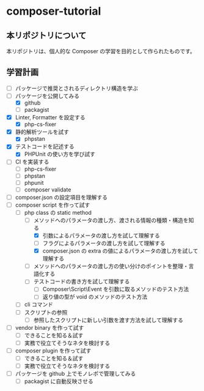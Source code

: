 # composer-tutorial

## 本リポジトリについて

本リポジトリは、個人的な Composer の学習を目的として作られたものです。

## 学習計画

- [ ] パッケージで推奨とされるディレクトリ構造を学ぶ
- [ ] パッケージを公開してみる
  - [x] github
  - [ ] packagist
- [x] Linter, Formatter を設定する
  - [x] php-cs-fixer
- [x] 静的解析ツールを試す
  - [x] phpstan
- [x] テストコードを記述する
  - [x] PHPUnit の使い方を学び試す
- [ ] CI を実装する
  - [ ] php-cs-fixer
  - [ ] phpstan
  - [ ] phpunit
  - [ ] composer validate
- [ ] composer.json の設定項目を理解する
- [ ] composer script を作って試す
  - [ ] php class の static method
    - [ ] メソッドへのパラメータの渡し方、渡される情報の種類・構造を知る
      - [x] 引数によるパラメータの渡し方を試して理解する
      - [ ] フラグによるパラメータの渡し方を試して理解する
      - [x] composer.json の extra の値によるパラメータの渡し方を試して理解する
    - [ ] メソッドへのパラメータの渡し方の使い分けのポイントを整理・言語化する
    - [ ] テストコードの書き方を試して理解する
      - [ ] Composer\Script\Event を引数に取るメソッドのテスト方法
      - [ ] 返り値の型が void のメソッドのテスト方法
  - [ ] cli コマンド
  - [ ] スクリプトの参照
    - [ ] 参照したスクリプトに新しい引数を渡す方法を試して理解する
- [ ] vendor binary を作って試す
  - [ ] できることを知る＆試す
  - [ ] 実務で役立てそうなネタを検討する
- [ ] composer plugin を作って試す
  - [ ] できることを知る＆試す
  - [ ] 実務で役立てそうなネタを検討する
- [ ] パッケージを github 上でモノレポで管理してみる
  - [ ] packagist に自動反映させる
